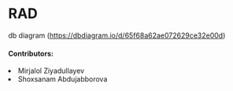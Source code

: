 # RAD

db diagram (https://dbdiagram.io/d/65f68a62ae072629ce32e00d)
</hr>
<h4>Contributors:</h4>
<li>Mirjalol Ziyadullayev</li>
<li>Shoxsanam Abdujabborova</li>
